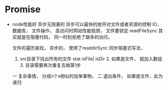 # Promise

- node性能好 异步无阻塞的
    异步可以最快的放开对文件或者资源的控制
    IO， 数据库， 文件操作， 高访问时网站性能瓶颈， 文件要锁定
    readFileSync 其实就是在阻塞代码， 同一时刻拒绝了跟多的访问，

    文件的遍历查找， 异步的， 使用了readdirSync 同步阻塞式写法，
    1. src目录下找出所有的文件
        stat isFile| isDir
        2. 如果是文件， 就加入数组
            3. 目录需要再次重复去做第1步

    一 复杂事情， 分成n个s相似的加单事物，
    二 退出条件， 如果是文件，此为递归
